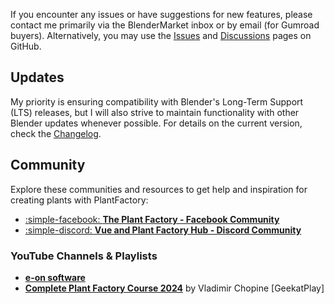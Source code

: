 If you encounter any issues or have suggestions for new features, please contact me primarily via the BlenderMarket inbox or by email (for Gumroad buyers). Alternatively, you may use the [Issues](https://github.com/roberddd/PF2B/issues) and [Discussions](https://github.com/roberddd/PF2B/discussions) pages on GitHub.


## Updates

My priority is ensuring compatibility with Blender's Long-Term Support (LTS) releases, but I will also strive to maintain functionality with other Blender updates whenever possible. For details on the current version, check the [Changelog](changelog.md).



## Community

Explore these communities and resources to get help and inspiration for creating plants with PlantFactory:

- [:simple-facebook: **The Plant Factory - Facebook Community**](https://www.facebook.com/groups/496656864047261)
- [:simple-discord: **Vue and Plant Factory Hub - Discord Community**](https://discord.gg/FBAwhzdP)

### YouTube Channels & Playlists

- [**e-on software**](https://www.youtube.com/@eonsoftware)
- [**Complete Plant Factory Course 2024**](https://www.youtube.com/playlist?list=PLaH1PMiI_7AhRqzwscAZdxZHyAJpAvNEs) by Vladimir Chopine [GeekatPlay]
